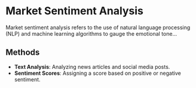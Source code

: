 # Market Sentiment Analysis

Market sentiment analysis refers to the use of natural language processing (NLP) and machine learning algorithms to gauge the emotional tone...

## Methods

- **Text Analysis**: Analyzing news articles and social media posts.
- **Sentiment Scores**: Assigning a score based on positive or negative sentiment.
